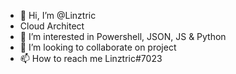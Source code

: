 - 👋 Hi, I’m @Linztric
- Cloud Architect 
- 👀 I’m interested in Powershell, JSON, JS & Python
- 💞️ I’m looking to collaborate on project
- 📫 How to reach me Linztric#7023

<!---
Linztric801/Linztric801 is a ✨ special ✨ repository because its `README.md` (this file) appears on your GitHub profile.
You can click the Preview link to take a look at your changes.
--->

